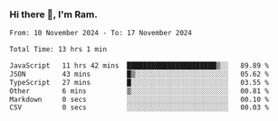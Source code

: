### Hi there 👋, I'm Ram.

<!--START_SECTION:waka-->

```txt
From: 10 November 2024 - To: 17 November 2024

Total Time: 13 hrs 1 min

JavaScript   11 hrs 42 mins  ██████████████████████▒░░   89.89 %
JSON         43 mins         █▒░░░░░░░░░░░░░░░░░░░░░░░   05.62 %
TypeScript   27 mins         █░░░░░░░░░░░░░░░░░░░░░░░░   03.55 %
Other        6 mins          ▒░░░░░░░░░░░░░░░░░░░░░░░░   00.81 %
Markdown     0 secs          ░░░░░░░░░░░░░░░░░░░░░░░░░   00.10 %
CSV          0 secs          ░░░░░░░░░░░░░░░░░░░░░░░░░   00.03 %
```

<!--END_SECTION:waka-->
